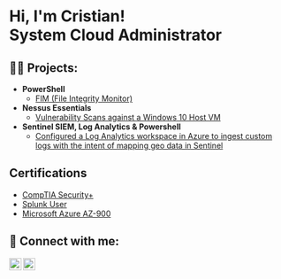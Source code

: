 <h1>Hi, I'm Cristian! <br/>System Cloud Administrator</a>
<h2>👨‍💻 Projects:</h2>

- <b>PowerShell</b>
  - [FIM (File Integrity Monitor)](https://github.com/Crisvilla9/FileIntegrityMonitor)
- <b>Nessus Essentials</b>
   - [Vulnerability Scans against a Windows 10 Host VM](https://github.com/Crisvilla9/Nessus-Vulnerability-Assessment)
- <b>Sentinel SIEM, Log Analytics & Powershell</b>
   - [Configured a Log Analytics workspace in Azure to ingest custom logs with the intent of mapping geo data in Sentinel](https://github.com/Crisvilla9/Nessus-Vulnerability-Assessment)
<h2> Certifications </h2>

  - [CompTIA Security+](https://www.credly.com/badges/4023128f-8361-4778-a0e1-81160d90f7d5/public_url)
  - [Splunk User](https://www.credly.com/badges/b179f8fb-aabc-4f0c-97d7-1e2c26813f11/public_url)
  - [Microsoft Azure AZ-900](https://www.credly.com/badges/449a6a0a-02e6-4fae-af83-5172dae712d6/public_url)
  
  
<h2> 🤳 Connect with me:</h2>

[<img align="left" alt="Crisvilla9 | LinkedIn" width="22px" src="https://cdn.jsdelivr.net/npm/simple-icons@v3/icons/linkedin.svg" />][linkedin]
[<img align="left" alt="Crisvilla9 | LinkedIn" width="22px" src="https://cdn.jsdelivr.net/npm/simple-icons@3.13.0/icons/discord.svg" />][discord]

  
[linkedin]: https://linkedin.com/in/cristianvilla
[discord]: https://discordapp.com/users/CristianV9#0838

  
